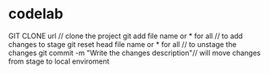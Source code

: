 # codelab

GIT CLONE  url // clone the project
git add file name or * for all // to add changes to stage
git reset head file name or * for all // to unstage the changes 
git commit -m "Write the changes description"// will move changes from stage to local enviroment